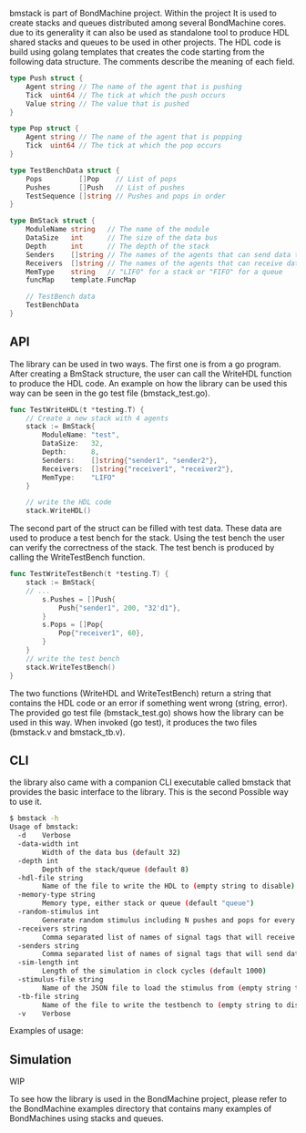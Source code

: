 bmstack is part of BondMachine project. Within the project It is used to create stacks and queues distributed among several BondMachine cores. due to its generality it can also be used as standalone tool to produce HDL shared stacks and queues to be used in other projects.
The HDL code is build using golang templates that creates the code starting from the following data structure. The comments describe the meaning of each field.

```go
type Push struct {
	Agent string // The name of the agent that is pushing
	Tick  uint64 // The tick at which the push occurs
	Value string // The value that is pushed
}

type Pop struct {
	Agent string // The name of the agent that is popping
	Tick  uint64 // The tick at which the pop occurs
}

type TestBenchData struct {
	Pops         []Pop    // List of pops
	Pushes       []Push   // List of pushes
	TestSequence []string // Pushes and pops in order
}

type BmStack struct {
	ModuleName string   // The name of the module
	DataSize   int      // The size of the data bus
	Depth      int      // The depth of the stack
	Senders    []string // The names of the agents that can send data to the stack
	Receivers  []string // The names of the agents that can receive data from the stack
	MemType    string   // "LIFO" for a stack or "FIFO" for a queue
	funcMap    template.FuncMap

	// TestBench data
	TestBenchData
}
```

## API 

The library can be used in two ways.
The first one is from a go program. After creating a BmStack structure, the user can call the WriteHDL function to produce the HDL code.
An example on how the library can be used this way can be seen in the go test file (bmstack_test.go).

```go
func TestWriteHDL(t *testing.T) {
	// Create a new stack with 4 agents
	stack := BmStack{
		ModuleName: "test",
		DataSize:   32,
		Depth:      8,
		Senders:    []string{"sender1", "sender2"},
		Receivers:  []string{"receiver1", "receiver2"},
		MemType:    "LIFO"
	}

	// write the HDL code
	stack.WriteHDL()
```

The second part of the struct can be filled with test data. These data are used to produce a test bench for the stack. Using the test bench the user can verify the correctness of the stack. The test bench is produced by calling the WriteTestBench function.

```go
func TestWriteTestBench(t *testing.T) {
	stack := BmStack{
	// ...
		s.Pushes = []Push{
			Push{"sender1", 200, "32'd1"},
		}
		s.Pops = []Pop{
			Pop{"receiver1", 60},
		}
	}
	// write the test bench
	stack.WriteTestBench()
}
```

The two functions (WriteHDL and WriteTestBench) return a string that contains the HDL code or an error if something went wrong (string, error).
The provided go test file (bmstack_test.go) shows how the library can be used in this way. When invoked (go test), it produces the two files (bmstack.v and bmstack_tb.v).

## CLI

the library also came with a companion CLI executable called bmstack that provides the basic interface to the library. This is the second Possible way to use it.

```bash
$ bmstack -h
Usage of bmstack:
  -d    Verbose
  -data-width int
        Width of the data bus (default 32)
  -depth int
        Depth of the stack/queue (default 8)
  -hdl-file string
        Name of the file to write the HDL to (empty string to disable) (default "stack.v")
  -memory-type string
        Memory type, either stack or queue (default "queue")
  -random-stimulus int
        Generate random stimulus including N pushes and pops for every agent (0 to disable)
  -receivers string
        Comma separated list of names of signal tags that will receive data from the stack/queue
  -senders string
        Comma separated list of names of signal tags that will send data to the stack/queue
  -sim-length int
        Length of the simulation in clock cycles (default 1000)
  -stimulus-file string
        Name of the JSON file to load the stimulus from (empty string to disable)
  -tb-file string
        Name of the file to write the testbench to (empty string to disable)
  -v    Verbose
```

Examples of usage:


## Simulation

WIP

To see how the library is used in the BondMachine project, please refer to the BondMachine examples directory that contains many examples of BondMachines using stacks and queues.
